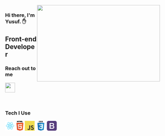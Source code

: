<img src="https://media4.giphy.com/media/MGdfeiKtEiEPS/giphy.gif?cid=ecf05e47k3a2app2njgd445gubqdamre7vq3pdgry7flhpid&rid=giphy.gif&ct=g" align="right" width="400" height="250">

### Hi there, I'm Yusuf. :hand:

## Front-end Developer

### Reach out to me

[<img height="32" width="32" src="https://unpkg.com/simple-icons@v7/icons/linkedin.svg" />][linkedin]


[linkedin]: https://www.linkedin.com/in/yusuf-al/
<br>

### Tech I Use

<img src="https://raw.githubusercontent.com/github/explore/80688e429a7d4ef2fca1e82350fe8e3517d3494d/topics/javascript/javascript.png" width="32">
<img align="left" src="https://raw.githubusercontent.com/github/explore/80688e429a7d4ef2fca1e82350fe8e3517d3494d/topics/react/react.png" width="32">
<img align="left" src="https://raw.githubusercontent.com/github/explore/80688e429a7d4ef2fca1e82350fe8e3517d3494d/topics/html/html.png" width="32">
<img src="https://raw.githubusercontent.com/github/explore/80688e429a7d4ef2fca1e82350fe8e3517d3494d/topics/css/css.png" width="32">
<img src="https://raw.githubusercontent.com/github/explore/80688e429a7d4ef2fca1e82350fe8e3517d3494d/topics/bootstrap/bootstrap.png" width="32">
